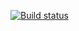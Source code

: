 [![Build status](https://ci.appveyor.com/api/projects/status/dte3fjv1fbwr6fc7/branch/main?svg=true)](https://ci.appveyor.com/project/Kotemako/selenide-t0n74/branch/main)
